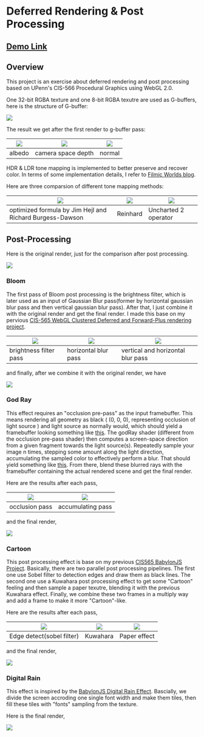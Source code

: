 # Deferred Rendering & Post Processing


## [Demo Link](https://hanmingzhang.github.io/homework-7-deferred-renderer-HanmingZhang/)


## Overview
This project is an exercise about deferred rendering and post processing based on UPenn's CIS-566 Procedural Graphics using WebGL 2.0. 

One 32-bit RGBA texture and one 8-bit RGBA texutre are used as G-buffers, here is the structure of G-buffer:

![](./img/gbuffer.jpg)

The result we get after the first render to g-buffer pass:

![](./img/albedo_from_texture.jpg) | ![](./img/depth_camera_space.jpg) | ![](./img/normal.jpg)
----------------------|----------------------|----------------------
albedo | camera space depth | normal

HDR & LDR tone mapping is implemented to better preserve and recover color. In terms of some implementation details, I refer to [Filmic Worlds blog](http://filmicworlds.com/blog/filmic-tonemapping-operators/).

Here are three comparsion of different tone mapping methods:

![](./img/hdr_optimizedFormulaByJHandRBD.jpg) | ![](./img/hdr_Reinhard.jpg) | ![](./img/hdr_uncharted2.jpg)
----------------------|----------------------|----------------------
optimized formula by Jim Hejl and Richard Burgess-Dawson | Reinhard | Uncharted 2 operator


## Post-Processing

Here is the original render, just for the comparison after post processing.

![](./img/before_post_process.jpg)


### **Bloom**

The first pass of Bloom post processing is the brightness filter, which is later used as an input of Gaussian Blur pass(former by horizontal gaussian blur pass and then vertical gaussian blur pass). After that, I just combine it with the original render and get the final render. I made this base on my pervious [CIS-565 WebGL Clustered Deferred and Forward-Plus rendering project](https://github.com/HanmingZhang/Project5-WebGL-Clustered-Deferred-Forward-Plus).


![](./img/bloom_BrightnessFilter.jpg) | ![](./img/bloom_HorizontalGaussianBlur.jpg) | ![](./img/bloom_VerticalAndHorizontalGaussianBlur.jpg)
----------------------|----------------------|----------------------
brightness filter pass | horizontal blur pass | vertical and horizontal blur pass

and finally, after we combine it with the original render, we have

![](./img/bloom_final.jpg)


### **God Ray**
This effect requires an "occlusion pre-pass" as the input framebuffer. This means rendering all geometry as black ( (0, 0, 0), representing occlusion of light source ) and light source as normally would, which should yield a framebuffer looking something like [this](http://fabiensanglard.net/lightScattering/tutorial1LightAndOccluder.JPG). The godRay shader (different from the occlusion pre-pass shader) then computes a screen-space direction from a given fragment towards the light source(s). Repeatedly sample your image n times, stepping some amount along the light direction, accumulating the sampled color to effectively perform a blur. That should yield something like [this](http://fabiensanglard.net/lightScattering/tutorial2LightScattering.JPG). From there, blend these blurred rays with the framebuffer containing the actual rendered scene and get the final render.

Here are the results after each pass,

![](./img/godray_occlusion.jpg) | ![](./img/godray_after_first_pass.jpg) 
----------------------|----------------------
occlusion pass | accumulating pass 

and the final render,

![](./img/godray_final.jpg)


### **Cartoon**
This post processing effect is base on my previous [CIS565 BabylonJS Project](https://github.com/HanmingZhang/Babylon.js). Basically, there are two parallel post processing pipelines. The first one use Sobel filter to detection edges and draw them as black lines. The second one use a Kuwahara post processing effect to get some "Cartoon" feeling and then sample a paper texutre, blending it with the previous Kuwahara effect. Finally, we combine these two frames in a multiply way and add a frame to make it more "Cartoon"-like.

Here are the results after each pass,

![](./img/cartoon_edge.jpg) | ![](./img/cartoon_kuwahara.jpg) | ![](./img/cartoon_kuwahara_with_paper.jpg) 
----------------------|----------------------|----------------------
Edge detect(sobel filter) | Kuwahara | Paper effect

and the final render,

![](./img/cartoon_final.jpg)


### **Digital Rain**
This effect is inspired by the [BabylonJS Digital Rain Effect](https://doc.babylonjs.com/extensions/digitalrainpostprocess). Bascially, we divide the screen accroding one single font width and make them tiles, then fill these tiles with "fonts" sampling from the texture.

Here is the final render,

![](./img/digitalRain.jpg)
